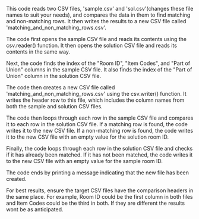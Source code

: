 This code reads two CSV files, 'sample.csv' and 'sol.csv'(changes these file names to suit your needs), and compares the data in them to find matching and non-matching rows. It then writes the results to a new CSV file called 'matching_and_non_matching_rows.csv'.

The code first opens the sample CSV file and reads its contents using the csv.reader() function. It then opens the solution CSV file and reads its contents in the same way.

Next, the code finds the index of the "Room ID", "Item Codes", and "Part of Union" columns in the sample CSV file. It also finds the index of the "Part of Union" column in the solution CSV file.

The code then creates a new CSV file called 'matching_and_non_matching_rows.csv' using the csv.writer() function. It writes the header row to this file, which includes the column names from both the sample and solution CSV files.

The code then loops through each row in the sample CSV file and compares it to each row in the solution CSV file. If a matching row is found, the code writes it to the new CSV file. If a non-matching row is found, the code writes it to the new CSV file with an empty value for the solution room ID.

Finally, the code loops through each row in the solution CSV file and checks if it has already been matched. If it has not been matched, the code writes it to the new CSV file with an empty value for the sample room ID.

The code ends by printing a message indicating that the new file has been created.

For best results, ensure the target CSV files have the comparison headers in the same place. For example, Room ID could be the first column in both files and Item Codes could be the third in both. If they are different the results wont be as anticipated. 
